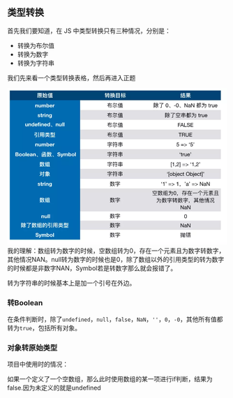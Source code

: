 ## 类型转换

首先我们要知道，在 JS 中类型转换只有三种情况，分别是：

* 转换为布尔值
* 转换为数字
* 转换为字符串

我们先来看一个类型转换表格，然后再进入正题

![](/assets/import.png)我的理解：数组转为数字的时候，空数组转为0，存在一个元素且为数字转数字，其他情况NAN。null转为数字的时候也是0，除了数组以外的引用类型的转为数字的时候都是非数字NAN，Symbol若是转数字那么就会报错了。

转为字符串的时候基本上是加一个引号在外边。

### 转Boolean

在条件判断时，除了`undefined`，`null`，`false`，`NaN`，`''`，`0`，`-0`，其他所有值都转为`true`，包括所有对象。

### 对象转原始类型

项目中使用时的情况：

如果一个定义了一个空数组，那么此时使用数组的某一项进行if判断，结果为false.因为未定义的就是undefined















